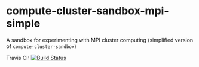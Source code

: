 # compute-cluster-sandbox-mpi-simple
A sandbox for experimenting with MPI cluster computing (simplified version of `compute-cluster-sandbox`)

Travis CI: [![Build Status](https://travis-ci.org/ocramz/compute-cluster-sandbox-mpi-simple.svg?branch=master)](https://travis-ci.org/ocramz/compute-cluster-sandbox-mpi-simple)